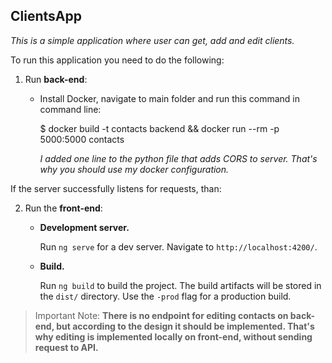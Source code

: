 ## ClientsApp

*This is a simple application where user can get, add and edit clients.*

To run this application you need to do the following:

1. Run __back-end__:

   - Install Docker, navigate to main folder and run this command in command line:

     $ docker build -t contacts backend && docker run --rm -p 5000:5000 contacts 

     *I added one line to the python file that adds CORS to server. That's why you should use my docker configuration.*

If the server successfully listens for requests, than:

2. Run the __front-end__:
   - __Development server.__
   
      Run `ng serve` for a dev server. Navigate to `http://localhost:4200/`.
   - __Build.__
   
      Run `ng build` to build the project. The build artifacts will be stored in the `dist/` directory. Use the `-prod` flag for a production build.

>Important Note:
__There is no endpoint for editing contacts on back-end, but according to the design it should be implemented. That's why editing is implemented locally on front-end, without sending request to API.__
